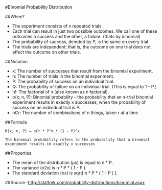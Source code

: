 #Binomial Probability Distribution

##When?
- The experiment consists of n repeated trials.
- Each trial can result in just two possible outcomes. We call one of these outcomes a success and the other, a failure. (thats by binomial)
- The probability of success, denoted by P, is the same on every trial
- The trials are independent; that is, the outcome on one trial does not affect the outcome on other trials.

##Notation
- x: The number of successes that result from the binomial experiment.
- n: The number of trials in the binomial experiment.
- P: The probability of success on an individual trial.
- Q: The probability of failure on an individual trial. (This is equal to 1 - P.)
- n!: The factorial of n (also known as n factorial).
- b(x; n, P): Binomial probability - the probability that an n-trial binomial experiment results in exactly x successes, when the probability of success on an individual trial is P.
- nCr: The number of combinations of n things, taken r at a time

##Formula
```
b(x; n, P) = nCr * P^x * (1 - P)^x
```

```
The binomial probability refers to the probability that a binomial experiment results in exactly x successes
```

##Properties
- The mean of the distribution (μx) is equal to n * P.
- The variance (σ2x) is n * P * ( 1 - P ).
- The standard deviation (σx) is sqrt[ n * P * ( 1 - P ) ].


##Source
-http://stattrek.com/probability-distributions/binomial.aspx
